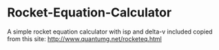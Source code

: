 # Rocket-Equation-Calculator
A simple rocket equation calculator with isp and delta-v included copied from this site: 
http://www.quantumg.net/rocketeq.html

